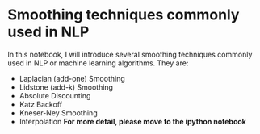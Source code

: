 # Smoothing techniques commonly used in NLP  
In this notebook, I will introduce several smoothing techniques commonly used in NLP or machine learning algorithms. They are:
- Laplacian (add-one) Smoothing
- Lidstone (add-k) Smoothing
- Absolute Discounting
- Katz Backoff
- Kneser-Ney Smoothing
- Interpolation
**For more detail, please move to the ipython notebook**
